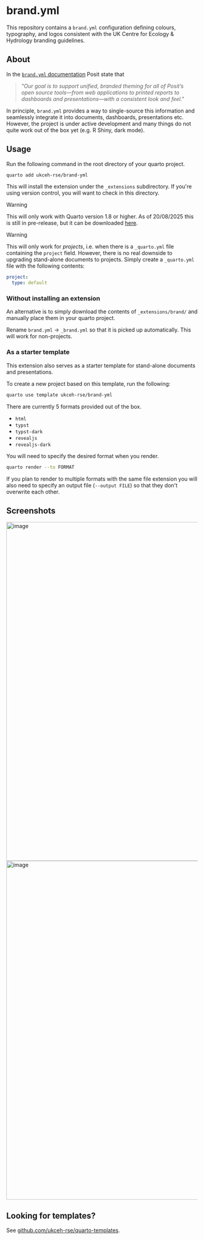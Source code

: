 # brand.yml

This repository contains a `brand.yml` configuration defining colours, typography, and logos consistent with the UK Centre for Ecology & Hydrology branding guidelines.

## About

In the [`brand.yml` documentation](https://posit-dev.github.io/brand-yml/) Posit state that

> _"Our goal is to support unified, branded theming for all of Posit’s open source tools—from web applications to printed reports to dashboards and presentations—with a consistent look and feel."_

In principle, `brand.yml` provides a way to single-source this information and seamlessly integrate it into documents, dashboards, presentations etc.
However, the project is under active development and many things do not quite work out of the box yet (e.g. R Shiny, dark mode).


## Usage

Run the following command in the root directory of your quarto project.

```bash
quarto add ukceh-rse/brand-yml
```

This will install the extension under the `_extensions` subdirectory.
If you're using version control, you will want to check in this directory.

> [!WARNING]
> This will only work with Quarto version 1.8 or higher. As of 20/08/2025 this is still in pre-release, but it can be downloaded [here](https://prerelease.quarto.org/docs/download/prerelease.html).

> [!WARNING]
> This will only work for _projects_, i.e. when there is a `_quarto.yml` file containing the `project` field.
> However, there is no real downside to upgrading stand-alone documents to projects.
> Simply create a `_quarto.yml` file with the following contents:
> ```yaml
> project:
>   type: default
> ```


### Without installing an extension

An alternative is to simply download the contents of `_extensions/brand/` and manually place them in your quarto project. 

Rename `brand.yml` -> `_brand.yml` so that it is picked up automatically. This will work for non-projects.


### As a starter template

This extension also serves as a starter template for stand-alone documents and presentations.

To create a new project based on this template, run the following:

```sh
quarto use template ukceh-rse/brand-yml
```

There are currently 5 formats provided out of the box.

- `html`
- `typst`
- `typst-dark`
- `revealjs`
- `revealjs-dark`

You will need to specify the desired format when you render.

```sh
quarto render --to FORMAT
```

If you plan to render to multiple formats with the same file extension you will also need to specify an output file (`--output FILE`) so that they don't overwrite each other.


## Screenshots

<img width="1314" height="891" alt="image" src="https://github.com/user-attachments/assets/1f501f7c-948b-4711-b698-3e8da5d6626b" />

<img width="1314" height="891" alt="image" src="https://github.com/user-attachments/assets/fff93355-ba92-4afe-b66e-6c9de05f8eaa" />


## Looking for templates?

See [github.com/ukceh-rse/quarto-templates](https://github.com/ukceh-rse/quarto-templates).
